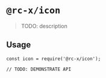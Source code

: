 # `@rc-x/icon`

> TODO: description

## Usage

```
const icon = require('@rc-x/icon');

// TODO: DEMONSTRATE API
```
